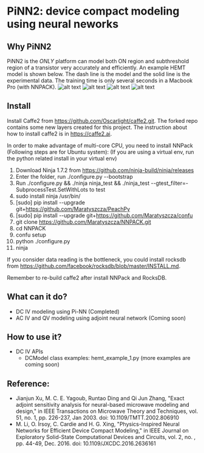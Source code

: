 # PiNN2: device compact modeling using neural neworks
## Why PiNN2
PiNN2 is the *ONLY* platform can model both ON region and subthreshold region of a transistor very accurately and efficiently. An example HEMT model is shown below. The dash line is the model and the solid line is the experimental data. The training time is only several seconds in a Macbook Pro (with NNPACK).
![alt text](https://github.com/Oscarlight/PiNN_Caffe2/tree/master/exmaple_pics/vd_major_linear.png)
![alt text](https://github.com/Oscarlight/PiNN_Caffe2/tree/master/exmaple_pics/vd_major_log.png)
![alt text](https://github.com/Oscarlight/PiNN_Caffe2/tree/master/exmaple_pics/vg_major_linear.png)
![alt text](https://github.com/Oscarlight/PiNN_Caffe2/tree/master/exmaple_pics/vg_major_log.png)

## Install
Install Caffe2 from https://github.com/Oscarlight/caffe2.git. The forked repo contains some new layers created for this project. The instruction about how to install caffe2 is in https://caffe2.ai.

In order to make advantage of multi-core CPU, you need to install NNPack (Following steps are for Ubuntu system):
(If you are using a virtual env, run the python related install in your virtual env)
1. Download Ninja 1.7.2 from https://github.com/ninja-build/ninja/releases
2. Enter the folder, run ./configure.py --bootstrap
3. Run ./configure.py && ./ninja ninja_test && ./ninja_test --gtest_filter=-SubprocessTest.SetWithLots to test
4. sudo install ninja /usr/bin/
5. [sudo] pip install --upgrade git+https://github.com/Maratyszcza/PeachPy
6. [sudo] pip install --upgrade git+https://github.com/Maratyszcza/confu
7. git clone https://github.com/Maratyszcza/NNPACK.git
8. cd NNPACK
9. confu setup
10. python ./configure.py
11. ninja

If you consider data reading is the bottleneck, you could install rocksdb from https://github.com/facebook/rocksdb/blob/master/INSTALL.md.

Remember to re-build caffe2 after install NNPack and RocksDB.

## What can it do?
- DC IV modeling using Pi-NN (Completed)
- AC IV and QV modeling using adjoint neural network (Coming soon)

## How to use it?
- DC IV APIs
  - DCModel class
  examples: hemt_example_1.py (more examples are coming soon)

## Reference:
- Jianjun Xu, M. C. E. Yagoub, Runtao Ding and Qi Jun Zhang, "Exact adjoint sensitivity analysis for neural-based microwave modeling and design," in IEEE Transactions on Microwave Theory and Techniques, vol. 51, no. 1, pp. 226-237, Jan 2003.
doi: 10.1109/TMTT.2002.806910
- M. Li, O. İrsoy, C. Cardie and H. G. Xing, "Physics-Inspired Neural Networks for Efficient Device Compact Modeling," in IEEE Journal on Exploratory Solid-State Computational Devices and Circuits, vol. 2, no. , pp. 44-49, Dec. 2016.
doi: 10.1109/JXCDC.2016.2636161

